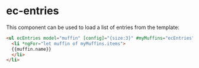 # ec-entries

This component can be used to load a list of entries from the template:

```html
<ul ecEntries model="muffin" [config]="{size:3}" #myMuffins="ecEntries">
  <li *ngFor="let muffin of myMuffins.items">
  {{muffin.name}}
  </li>
</li>
```
